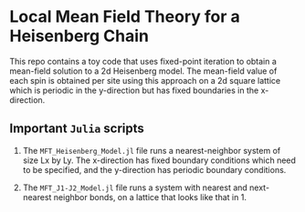 # Local Mean Field Theory for a Heisenberg Chain

This repo contains a toy code that uses fixed-point iteration to obtain a mean-field solution to a 2d Heisenberg model.
The mean-field value of each spin is obtained per site using this approach on a 2d square lattice which is periodic in
the y-direction but has fixed boundaries in the x-direction.

## Important `Julia` scripts
1. The `MFT_Heisenberg_Model.jl` file runs a nearest-neighbor system of size Lx by Ly. The x-direction has fixed boundary 
conditions which need to be specified, and the y-direction has periodic boundary conditions.

1. The `MFT_J1-J2_Model.jl` file runs a system with nearest and next-nearest neighbor bonds, on a lattice that looks like 
that in 1.